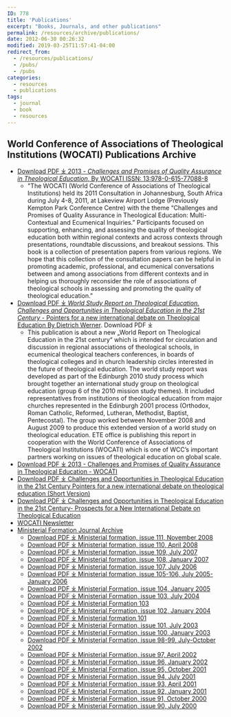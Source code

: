 ```yaml
---
ID: 778
title: 'Publications'
excerpt: "Books, Journals, and other publications"
permalink: /resources/archive/publications/
date: 2012-06-30 00:26:32
modified: 2019-03-25T11:57:41-04:00
redirect_from:
  - /resources/publications/
  - /pubs/
  - /pubs
categories:
  - resources
  - publications
tags:
  - journal
  - book
  - resources  
---
```

## World Conference of Associations of Theological Institutions (WOCATI) Publications Archive

*   [Download PDF &#10515; 2013 - _Challenges and Promises of Quality Assurance in Theological Education_, By WOCATI ISSN: 13:978-0-615-77088-8](/wp-content/uploads/2013/03/2013-Challenges-and-Promises-of-Quality-Assurance-in-Theological-Education-WOCATI.pdf)
    *   "The WOCATI (World Conference of Associations of Theological Institutions) held its 2011 Consultation in Johannesburg, South Africa during July 4-8, 2011, at Lakeview Airport Lodge (Previously Kempton Park Conference Centre) with the theme “Challenges and Promises of Quality Assurance in Theological Education: Multi-Contextual and Ecumenical Inquiries.” Participants focused on supporting, enhancing, and assessing the quality of theological education both within regional contexts and across contexts through presentations, roundtable discussions, and breakout sessions. This book is a collection of presentation papers from various regions. We hope that this collection of the consultation papers can be helpful in promoting academic, professional, and ecumenical conversations between and among associations from different contexts and in helping us thoroughly reconsider the role of associations of theological schools in assessing and promoting the quality of theological education."
*   [Download PDF &#10515; _World Study Report on Theological Education. Challenges and Opportunities in Theological Education in the 21st Century_ - Pointers for a new international debate on Theological Education By Dietrich Werner](/wp-content/uploads/2012/06/2009-nov-Theological-Education-in-World-Christianity.pdf).
Download PDF &#10515;
    *   This publication is about a new „World Report on Theological Education in the 21st century“ which is intended for circulation and discussion in regional associations of theological schools, in ecumenical theological teachers conferences, in boards of theological colleges and in church leadership circles interested in the future of theological education. The world study report was developed as part of the Edinburgh 2010 study process which brought together an international study group on theological education (group 6 of the 2010 mission study themes). It included representatives from institutions of theological education from major churches represented in the Edinburgh 2001 process (Orthodox, Roman Catholic, Reformed, Lutheran, Methodist, Baptist, Pentecostal). The group worked between November 2008 and August 2009 to produce this extended version of a world study on theological education. ETE office is publishing this report in cooperation with the World Conference of Associations of Theological Institutions (WOCATI) which is one of WCC’s important partners working on issues of theological education on global scale.
*   [Download PDF &#10515; 2013 - Challenges and Promises of Quality Assurance in Theological Education - WOCATI](/wp-content/uploads/2013/03/2013-Challenges-and-Promises-of-Quality-Assurance-in-Theological-Education-WOCATI.pdf)
*   [Download PDF &#10515; Challenges and Opportunities in Theological Education in the 21st Century Pointers for a new international debate on theological education (Short Version)](/wp-content/uploads/2012/12/Short-Version-Challenges-and-Opportunities-in-Theological-Education-in-the-21st-Century-Prospects-for-a-New-International-Debate-on-Theological-Education.pdf)
*   [Download PDF &#10515; Challenges and Opportunities in Theological Education in the 21st Century- Prospects for a New International Debate on Theological Education](/wp-content/uploads/2012/12/Challenges-and-Opportunities-in-Theological-Education-in-the-21st-Century-Prospects-for-a-New-International-Debate-on-Theological-Education.pdf)
* [WOCATI Newsletter](/resources/wocati-newsletter/)
* [Ministerial Formation Journal Archive](/resources/archive/publications/ministerial-formation/)
    *   [Download PDF &#10515; Ministerial formation, issue 111, November 2008](/wp-content/uploads/2012/06/mf111_nov08.pdf)
    *   [Download PDF &#10515; Ministerial formation, issue 110, April 2008](/wp-content/uploads/2012/06/MF_110_April_08.pdf)
    *   [Download PDF &#10515; Ministerial formation, issue 109, July 2007](/wp-content/uploads/2012/06/mf109.pdf)
    *   [Download PDF &#10515; Ministerial formation, issue 108, January 2007](/wp-content/uploads/2012/06/mf108.pdf)
    *   [Download PDF &#10515; Ministerial formation, issue 107, July 2006](/wp-content/uploads/2012/06/mf107.pdf)
    *   [Download PDF &#10515; Ministerial formation, issue 105-106, July 2005-January 2006](/wp-content/uploads/2012/06/mf105-106.pdf)
    *   [Download PDF &#10515; Ministerial Formation, issue 104, January 2005](/wp-content/uploads/2012/06/mf104.pdf)
    *   [Download PDF &#10515; Ministerial Formation, issue 103, July 2004](/wp-content/uploads/2012/06/mf103.pdf)
    *   [Download PDF &#10515; Ministerial Formation 103](/wp-content/uploads/2012/06/2004-Ministerial-Formation-103.pdf)
    *   [Download PDF &#10515; Ministerial Formation, issue 102, January 2004](/wp-content/uploads/2012/06/mf102.pdf)
    *   [Download PDF &#10515; Ministerial formation 101](/wp-content/uploads/2012/06/2003-Ministerial-formation-101.pdf)
    *   [Download PDF &#10515; Ministerial Formation, issue 101, July 2003](/wp-content/uploads/2012/06/mf101.pdf)
    *   [Download PDF &#10515; Ministerial Formation, issue 100, January 2003](/wp-content/uploads/2012/06/mf100.pdf)
    *   [Download PDF &#10515; Ministerial Formation, issue 98-99, July-October 2002](/wp-content/uploads/2012/06/mf098-99.pdf)
    *   [Download PDF &#10515; Ministerial Formation, issue 97, April 2002](/wp-content/uploads/2012/06/mf097.pdf)
    *   [Download PDF &#10515; Ministerial Formation, issue 96, January 2002](/wp-content/uploads/2012/06/mf096.pdf)
    *   [Download PDF &#10515; Ministerial Formation, issue 95, October 2001](/wp-content/uploads/2012/06/mf095.pdf)
    *   [Download PDF &#10515; Ministerial Formation, issue 94, July 2001](/wp-content/uploads/2012/06/mf094.pdf)
    *   [Download PDF &#10515; Ministerial Formation, issue 93, April 2001](/wp-content/uploads/2012/06/mf093.pdf)
    *   [Download PDF &#10515; Ministerial Formation, issue 92, January 2001](/wp-content/uploads/2012/06/mf092.pdf)
    *   [Download PDF &#10515; Ministerial Formation, issue 91, October 2000](/wp-content/uploads/2012/06/mf091.pdf)
    *   [Download PDF &#10515; Ministerial Formation, issue 90, July 2000](/wp-content/uploads/2012/06/mf090.pdf)
